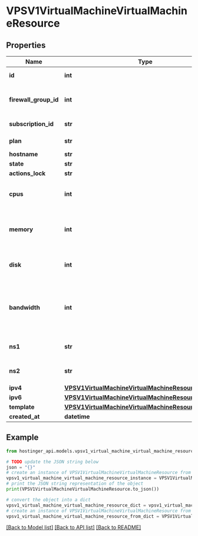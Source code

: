 # VPSV1VirtualMachineVirtualMachineResource


## Properties

Name | Type | Description | Notes
------------ | ------------- | ------------- | -------------
**id** | **int** | Virtual machine ID | [optional] 
**firewall_group_id** | **int** | Active firewall ID, &#x60;null&#x60; if disabled | [optional] 
**subscription_id** | **str** | Subscription ID | [optional] 
**plan** | **str** | VPS plan name | [optional] 
**hostname** | **str** |  | [optional] 
**state** | **str** |  | [optional] 
**actions_lock** | **str** |  | [optional] 
**cpus** | **int** | CPUs count assigned to virtual machine | [optional] 
**memory** | **int** | Memory available to virtual machine (in megabytes) | [optional] 
**disk** | **int** | Virtual machine disk size (in megabytes) | [optional] 
**bandwidth** | **int** | Monthly internet traffic available to virtual machine (in megabytes) | [optional] 
**ns1** | **str** | Primary DNS resolver | [optional] 
**ns2** | **str** | Secondary DNS resolver | [optional] 
**ipv4** | [**VPSV1VirtualMachineVirtualMachineResourceIpv4**](VPSV1VirtualMachineVirtualMachineResourceIpv4.md) |  | [optional] 
**ipv6** | [**VPSV1VirtualMachineVirtualMachineResourceIpv6**](VPSV1VirtualMachineVirtualMachineResourceIpv6.md) |  | [optional] 
**template** | [**VPSV1VirtualMachineVirtualMachineResourceTemplate**](VPSV1VirtualMachineVirtualMachineResourceTemplate.md) |  | [optional] 
**created_at** | **datetime** |  | [optional] 

## Example

```python
from hostinger_api.models.vpsv1_virtual_machine_virtual_machine_resource import VPSV1VirtualMachineVirtualMachineResource

# TODO update the JSON string below
json = "{}"
# create an instance of VPSV1VirtualMachineVirtualMachineResource from a JSON string
vpsv1_virtual_machine_virtual_machine_resource_instance = VPSV1VirtualMachineVirtualMachineResource.from_json(json)
# print the JSON string representation of the object
print(VPSV1VirtualMachineVirtualMachineResource.to_json())

# convert the object into a dict
vpsv1_virtual_machine_virtual_machine_resource_dict = vpsv1_virtual_machine_virtual_machine_resource_instance.to_dict()
# create an instance of VPSV1VirtualMachineVirtualMachineResource from a dict
vpsv1_virtual_machine_virtual_machine_resource_from_dict = VPSV1VirtualMachineVirtualMachineResource.from_dict(vpsv1_virtual_machine_virtual_machine_resource_dict)
```
[[Back to Model list]](../README.md#documentation-for-models) [[Back to API list]](../README.md#documentation-for-api-endpoints) [[Back to README]](../README.md)


